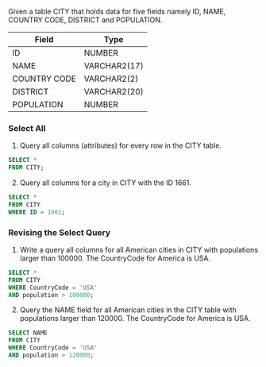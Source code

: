 
Given a table CITY that holds data for five fields namely ID, NAME, COUNTRY CODE, DISTRICT and POPULATION.

|  Field | Type |
|---|---|
| ID  | NUMBER |
| NAME | VARCHAR2(17)   |
| COUNTRY CODE| VARCHAR2(2)  |
| DISTRICT | VARCHAR2(20) |
| POPULATION | NUMBER |

### Select All
1. Query all columns (attributes) for every row in the CITY table.

```sql
SELECT *
FROM CITY;
```

2. Query all columns for a city in CITY with the ID 1661.
   
```SQL
SELECT *
FROM CITY
WHERE ID = 1661;
```

### Revising the Select Query
 
1. Write a query all columns for all American cities in CITY with populations larger than 100000. The CountryCode for America is USA.

```SQL
SELECT *
FROM CITY
WHERE CountryCode = 'USA'
AND population > 100000;
```

2. Query the NAME field for all American cities in the CITY table with populations larger than 120000. The CountryCode for America is USA.

```sql
SELECT NAME
FROM CITY
WHERE CountryCode = 'USA'
AND population > 120000;
```
